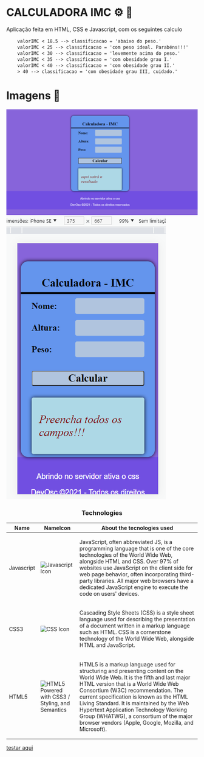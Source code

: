 # CALCULADORA IMC ⚙ 🔎

Aplicação feita em HTML, CSS e Javascript, com os seguintes calculo

        valorIMC < 18.5 --> classificacao = 'abaixo do peso.'
        valorIMC < 25 --> classificacao = 'com peso ideal. Parabéns!!!'
        valorIMC < 30 --> classificacao = 'levemente acima do peso.'
        valorIMC < 35 --> classificacao = 'com obesidade grau I.'
        valorIMC < 40 --> classificacao = 'com obesidade grau II.'
        > 40 --> classificacao = 'com obesidade grau III, cuidado.'
        

# Imagens 📸

<img src="images/imageDesktop.png">

<img src="images/imageCelular.png">


<h3 align="center">Technologies </h3>

| Name       | NameIcon                                                     | About the tecnologies used                                   |
| ---------- | ------------------------------------------------------------ | ------------------------------------------------------------ |
| Javascript | <img width="75px" src="https://www.w3schools.com/whatis/img_js.png?raw=true" alt="Javascript Icon" /> | <p>JavaScript, often abbreviated JS, is a programming language that is one of the core technologies of the World Wide Web, alongside HTML and CSS. Over 97% of websites use JavaScript on the client side for web page behavior, often incorporating third-party libraries. All major web browsers have a dedicated JavaScript engine to execute the code on users' devices.</p> |
| CSS3       | <img width="75px" src="https://upload.wikimedia.org/wikipedia/commons/thumb/d/d5/CSS3_logo_and_wordmark.svg/1452px-CSS3_logo_and_wordmark.svg.png?raw=true" alt="CSS Icon" /> | <p>Cascading Style Sheets (CSS) is a style sheet language used for describing the presentation of a document written in a markup language such as HTML. CSS is a cornerstone technology of the World Wide Web, alongside HTML and JavaScript.<p> |
| HTML5      | <img width="75px" src="https://www.w3.org/html/logo/badge/html5-badge-h-css3-semantics.png?raw=true" alt="HTML5 Powered with CSS3 / Styling, and Semantics" title="HTML5 Powered with CSS3 / Styling, and Semantics"> | <p>HTML5 is a markup language used for structuring and presenting content on the World Wide Web. It is the fifth and last major HTML version that is a World Wide Web Consortium (W3C) recommendation. The current specification is known as the HTML Living Standard. It is maintained by the Web Hypertext Application Technology Working Group (WHATWG), a consortium of the major browser vendors (Apple, Google, Mozilla, and Microsoft).<p> |


[testar aqui](https://devosvaldo2020.github.io/calculadora-IMC-responsive/)

